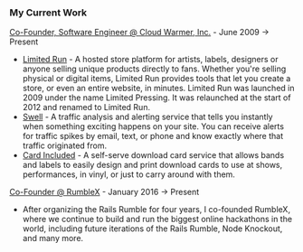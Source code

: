 ### My Current Work

[Co-Founder, Software Engineer @ Cloud Warmer, Inc.](http://cloudwarmerinc.com) - June 2009 &#8594; Present

* [Limited Run](/projects/limitedrun) -
	A hosted store platform for artists, labels, designers or anyone selling
	unique products directly to fans. Whether you're selling physical or digital
	items, Limited Run provides tools that let you create a store, or even an
	entire website, in minutes. Limited Run was launched in 2009 under the name
	Limited Pressing. It was relaunched at the start of 2012 and renamed to
	Limited Run.
* [Swell](http://heyswell.com) -
	A traffic analysis and alerting service that tells you instantly when something
	exciting happens on your site. You can receive alerts for traffic spikes by
	email, text, or phone and know exactly where that traffic originated from.
* [Card Included](/projects/cardincluded) -
	A self-serve download card service that allows bands and labels to easily design
	and print download cards to use at shows, performances, in vinyl, or just to
	carry around with them.

[Co-Founder @ RumbleX](http://railsrumble.com) - January 2016 &#8594; Present

* After organizing the Rails Rumble for four years, I co-founded RumbleX, where
	we continue to build and run the biggest online hackathons in the world, including
	future iterations of the Rails Rumble, Node Knockout, and many more.
